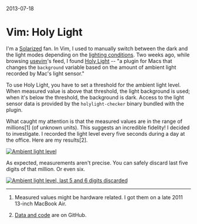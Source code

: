 2013-07-18

Vim: Holy Light
===============

I'm a [Solarized][] fan.  In Vim, I used to manually switch between the
dark and the light modes depending on the [lighting conditions][].  Two
weeks ago, while browsing [usevim][]'s feed, I found [Holy Light][] --
"a plugin for Macs that changes the `background` variable based on the
amount of ambient light recorded by Mac's light sensor."

  [Solarized]: http://ethanschoonover.com/solarized
  [lighting conditions]: http://youtu.be/OobUV9q0aDA?t=1m17s
  [usevim]: http://usevim.com/2013/07/03/holy-light/
  [Holy Light]: https://github.com/Dinduks/vim-holylight

To use Holy Light, you have to set a threshold for the ambient light
level.  When measured value is above that threshold, the light
background is used; when it's below the threshold, the background
is dark.  Access to the light sensor data is provided by the
`holylight-checker` binary bundled with the plugin.

What caught my attention is that the measured values are in the range of
millions[1] (of unknown units).  This suggests an incredible fidelity!
I decided to investigate.  I recorded the light level every five seconds
during a day at the office.  Here are my results[2].

[![Ambient light level](/thumbnails/vim-holy-light/ambient-light-level.png)](/assets/vim-holy-light/ambient-light-level.png)

As expected, measurements aren't precise.  You can safely discard last
five digits of that million.  Or even six.

[![Ambient light level, last 5 and 6 digits discarded](/thumbnails/vim-holy-light/ambient-light-level-discarded.png)](/assets/vim-holy-light/ambient-light-level-discarded.png)

------------------------------------------------------------------------------

1. Measured values might be hardware related.  I got them on a late 2011
   13-inch MacBook Air.

2. [Data and code][] are on GitHub.

  [data and code]: https://github.com/narfdotpl/narf.pl/tree/master/content/assets/vim-holy-light
